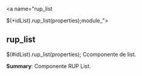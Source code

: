 <a name="rup_list$(+idList).rup_list(properties);module_"></a>

## rup_list$(#idList).rup_list(properties);
Ccomponente de list.

**Summary**: Componente RUP List.  
